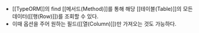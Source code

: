 - [[TypeORM]]의 find [[메서드(Method)]]를 통해 해당 [[테이블(Table)]]의 모든 데이터([[행(Row)]])를 조회할 수 있다. 
- 이때 옵션을 주어 원하는 필드([[열(Column)]])만 가져오는 것도 가능하다.



​